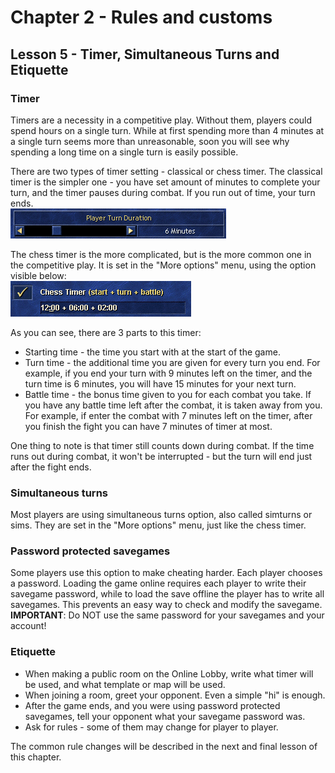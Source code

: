 # Chapter 2 - Rules and customs
## Lesson 5 - Timer, Simultaneous Turns and Etiquette

### Timer
Timers are a necessity in a competitive play. Without them, players could spend hours on a single turn. While at first spending more than 4 minutes at a single turn seems more than unreasonable, soon you will see why spending a long time on a single turn is easily possible.

There are two types of timer setting - classical or chess timer. The classical timer is the simpler one - you have set amount of minutes to complete your turn, and the timer pauses during combat. If you run out of time, your turn ends.  
![](img/classical_timer.png)

The chess timer is the more complicated, but is the more common one in the competitive play. It is set in the "More options" menu, using the option visible below:  
![](img/chess_timer.png)  

As you can see, there are 3 parts to this timer:
* Starting time - the time you start with at  the start of the game.
* Turn time - the additional time you are given for every turn you end. For example, if you end your turn with 9 minutes left on the timer, and the turn time is 6 minutes, you will have 15 minutes for your next turn.
* Battle time - the bonus time given to you for each combat you take. If you have any battle time left after the combat, it is taken away from you. For example, if enter the combat with 7 minutes left on the timer, after you finish the fight you can have 7 minutes of timer at most.

One thing to note is that timer still counts down during combat. If the time runs out during combat, it won't be interrupted - but the turn will end just after the fight ends.

### Simultaneous turns
Most players are using simultaneous turns option, also called simturns or sims. They are set in the "More options" menu, just like the chess timer.

### Password protected savegames
Some players use this option to make cheating harder. Each player chooses a password. Loading the game online requires each player to write their savegame password, while to load the save offline the player has to write all savegames. This prevents an easy way to check and modify the savegame.  
**IMPORTANT**: Do NOT use the same password for your savegames and your account!

### Etiquette
* When making a public room on the Online Lobby, write what timer will be used, and what template or map will be used.
* When joining a room, greet your opponent. Even a simple "hi" is enough.
* After the game ends, and you were using password protected savegames, tell your opponent what your savegame password was.
* Ask for rules - some of them may change for player to player.

The common rule changes will be described in the next and final lesson of this chapter.
